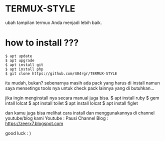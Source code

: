 # TERMUX-STYLE
ubah tampilan termux Anda menjadi lebih baik.

# how to install ???
    $ apt update
    $ apt upgrade
    $ apt install git
    $ apt install php
    $ git clone https://github.com/404rgr/TERMUX-STYLE

itu mudah, bukan?
sebenarnya masih ada pack yang harus di install namun saya mensetings tools nya untuk check pack lainnya yang di butuhkan...

jika ingin menginstall nya secara manual juga bisa.
   $ apt install ruby
   $ gem intall lolcat
   $ apt install toilet
   $ apt install lolcat
   $ apt install figlet

dan kamu juga bisa melihat cara install dan menggunakannya di channel youtube/blog kami
    Youtube : Pausi Channel
    Blog : https://zeerx7.blogspot.com

good luck : )
